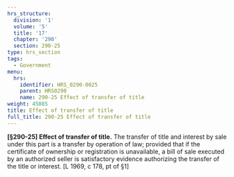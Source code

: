 ```yaml
---
hrs_structure:
  division: '1'
  volume: '5'
  title: '17'
  chapter: '290'
  section: 290-25
type: hrs_section
tags:
  - Government
menu:
  hrs:
    identifier: HRS_0290-0025
    parent: HRS0290
    name: 290-25 Effect of transfer of title
weight: 45085
title: Effect of transfer of title
full_title: 290-25 Effect of transfer of title
---
```

**[§290-25] Effect of transfer of title.** The transfer of title and interest by sale under this part is a transfer by operation of law; provided that if the certificate of ownership or registration is unavailable, a bill of sale executed by an authorized seller is satisfactory evidence authorizing the transfer of the title or interest. [L 1969, c 178, pt of §1]